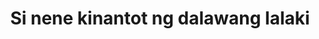 ---
layout: post
title: Si nene kinantot ng dalawang lalaki
duration: '14:41'
view: 124
rate: 2
video: 'https://flashservice.xvideos.com/embedframe/21089913'
category: 
 - pinay
tags: 
 - pinay-sex
 - nagparaos
 - nene
 - mokong
 - fucked
 - jackpot
 - threesome
 - flawless
priority: 0.9
changefreq: daily
---